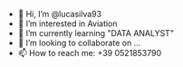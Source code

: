 - 👋 Hi, I’m @lucasilva93
- 👀 I’m interested in Aviation
- 🌱 I’m currently learning "DATA ANALYST"
- 💞️ I’m looking to collaborate on ...
- 📫 How to reach me: +39 0521853790

<!---
lucasilva93/lucasilva93 is a ✨ special ✨ repository because its `README.md` (this file) appears on your GitHub profile.
You can click the Preview link to take a look at your changes.
--->
